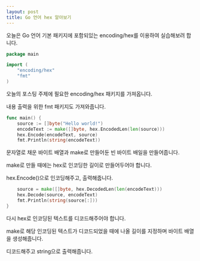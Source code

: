 ```yaml
---
layout: post
title: Go 언어 hex 알아보기
---
```


오늘은 Go 언어 기본 패키지에 포함되있는 encoding/hex를 이용하여 실습해보려 합니다.

```go
package main

import (
	"encoding/hex"
	"fmt"
)
```

오늘의 포스팅 주제에 필요한 encoding/hex 패키지를 가져옵니다.

내용 출력을 위한 fmt 패키지도 가져와줍니다.

```go
func main() {
	source := []byte("Hello world!")
	encodeText := make([]byte, hex.EncodedLen(len(source)))
	hex.Encode(encodeText, source)
    fmt.Println(string(encodeText))
```

문자열로 채운 바이트 배열과 make로 만들어둔 빈 바이트 배일을 만들어줍니다.

make로 만들 때에는 hex로 인코딩한 길이로 만들어두어야 합니다.

hex.Encode()으로 인코딩해주고, 출력해줍니다.

```go
	source = make([]byte, hex.DecodedLen(len(encodeText)))
	hex.Decode(source, encodeText)
	fmt.Println(string(source[:]))
}
```

다시 hex로 인코딩된 텍스트를 디코드해주어야 합니다.

make로 해당 인코딩된 텍스트가 디코드되었을 때에 나올 길이를 지정하며 바이트 배열을 생성해줍니다.

디코드해주고 string으로 출력해줍니다.